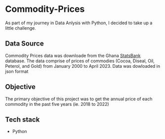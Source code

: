 # Commodity-Prices
As part of my journey in Data Anlysis with Python, I decided to take up a little challenge.
## Data Source
Commodity Prices data was downloade from the Ghana [StatsBank](https://statsbank.statsghana.gov.gh/index.html) database. The data comprise of prices of commodies (Cocoa, Diseal, Oil, Peterol, and Gold) from January 2000 to April 2023.
Data was dowloaded in json format
## Objective
The primary objective of this project was to get the annual price of each commodity in the past five years (ie. 2018 to 2022) 
## Tech stack
- Python 
